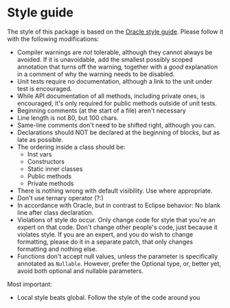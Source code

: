 # Style guide #

The style of this package is based on the 
[Oracle style guide](http://www.oracle.com/technetwork/java/javase/documentation/codeconvtoc-136057.html). 
Please follow it with the following modifications:

- Compiler warnings are *not* tolerable, although they cannot always be avoided. If it is unavoidable,
	 add the smallest possibly  scoped annotation that turns off the warning, together with a *good* 
	 explanation in a comment of why the warning needs  to be disabled.
- Unit tests require no documentation, although a link to the unit under test is encouraged.
- While API documentation of all methods, including private ones, is encouraged, 
	it's only required for public methods outside of unit tests.
- Beginning comments (at the start of a file) aren't necessary
- Line length is not 80, but 100 chars.
- Same-line comments don't need to be shifted right, although you can.
- Declarations should NOT be declared at the beginning of blocks, but as late as possible.
- The ordering inside a class should be:
	- Inst vars
	- Constructors
	- Static inner classes
	- Public methods 
	- Private methods
- There is nothing wrong with default visibility. Use where appropriate.
- Don't use ternary operator (?:)
- In accordance with Oracle, but in contrast to Eclipse behavior: No blank line after class declaration.
- Violations of style do occur. Only change code for style that you're an expert on that code.
 	Don't change other people's code, just because it violates style. 
 	If you are an expert, and you do wish to change formatting, please do it in a separate patch,
 	that only changes formatting and nothing else.
- Functions don't accept null values, unless the parameter is specifically annotated
	as `Nullable`. However, prefer the Optional type, or, better yet, avoid
	both optional and nullable parameters.

Most important:

 - Local style beats global. Follow the style of the code around you
